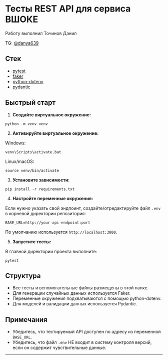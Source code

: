 # Тесты REST API для сервиса ВШОКЕ

Работу выполнил Точинов Данил

TG: [@danya639](https://t.me/danya639)

## Стек

- [pytest](https://docs.pytest.org/)
- [faker](https://faker.readthedocs.io/)
- [python-dotenv](https://saurabh-kumar.com/python-dotenv/)
- [pydantic](https://pydantic-docs.helpmanual.io/)

## Быстрый старт

1. **Создайте виртуальное окружение:**
```console
python -m venv venv
```

2. **Активируйте виртуальное окружение:**

Windows:

```console
venv\Scripts\activate.bat
```
Linux/macOS:

```console
source venv/bin/activate
```

3. **Установите зависимости:**
   
```console
pip install -r requirements.txt
```

4. **Настройте переменные окружения:**

Если нужно указать свой эндпоинт, создайте/отредактируйте файл `.env` в корневой директории репозитория:
```
BASE_URL=http://your-api-endpoint:port
```
По умолчанию используется `http://localhost:3000`.

5. **Запустите тесты:**

В главной директории проекта выполните:
```console
pytest
```

## Структура

- Все тесты и вспомогательные файлы размещены в этой папке.
- Для генерации случайных данных используется Faker.
- Переменные окружения подхватываются с помощью python-dotenv.
- Для моделей и валидации данных используется Pydantic.

## Примечания

- Убедитесь, что тестируемый API доступен по адресу из переменной `BASE_URL`.
- Убедитесь, что файл `.env` НЕ входит в систему контроля версий, если он содержит чувствительные данные.

---
